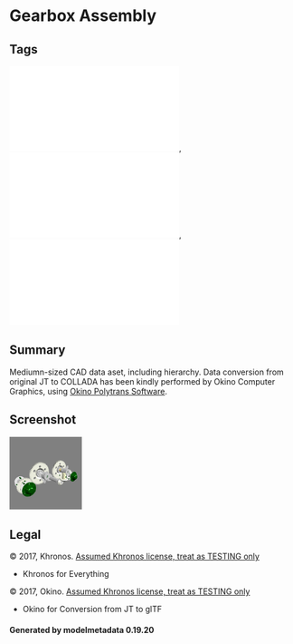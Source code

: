 # Gearbox Assembly

## Tags

![core](../../Models-core.md), ![issues](../../Models-issues.md), ![testing](../../Models-testing.md)

## Summary

Mediumn-sized CAD data aset, including hierarchy. Data conversion from original JT to COLLADA has been kindly performed by Okino Computer Graphics, using [Okino Polytrans Software](http://www.okino.com/conv/conv.htm).

## Screenshot

![screenshot](screenshot/screenshot.png)

## Legal

&copy; 2017, Khronos. [Assumed Khronos license, treat as TESTING only]()

 - Khronos for Everything

&copy; 2017, Okino. [Assumed Khronos license, treat as TESTING only]()

 - Okino for Conversion from JT to glTF

#### Generated by modelmetadata 0.19.20